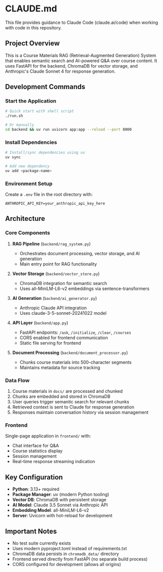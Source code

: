 # CLAUDE.md

This file provides guidance to Claude Code (claude.ai/code) when working with code in this repository.

## Project Overview

This is a Course Materials RAG (Retrieval-Augmented Generation) System that enables semantic search and AI-powered Q&A over course content. It uses FastAPI for the backend, ChromaDB for vector storage, and Anthropic's Claude Sonnet 4 for response generation.

## Development Commands

### Start the Application
```bash
# Quick start with shell script
./run.sh

# Or manually
cd backend && uv run uvicorn app:app --reload --port 8000
```

### Install Dependencies
```bash
# Install/sync dependencies using uv
uv sync

# Add new dependency
uv add <package-name>
```

### Environment Setup
Create a `.env` file in the root directory with:
```
ANTHROPIC_API_KEY=your_anthropic_api_key_here
```

## Architecture

### Core Components

1. **RAG Pipeline** (`backend/rag_system.py`)
   - Orchestrates document processing, vector storage, and AI generation
   - Main entry point for RAG functionality

2. **Vector Storage** (`backend/vector_store.py`)
   - ChromaDB integration for semantic search
   - Uses all-MiniLM-L6-v2 embeddings via sentence-transformers

3. **AI Generation** (`backend/ai_generator.py`)  
   - Anthropic Claude API integration
   - Uses claude-3-5-sonnet-20241022 model

4. **API Layer** (`backend/app.py`)
   - FastAPI endpoints: `/ask`, `/initialize`, `/clear`, `/courses`
   - CORS enabled for frontend communication
   - Static file serving for frontend

5. **Document Processing** (`backend/document_processor.py`)
   - Chunks course materials into 500-character segments
   - Maintains metadata for source tracking

### Data Flow

1. Course materials in `docs/` are processed and chunked
2. Chunks are embedded and stored in ChromaDB
3. User queries trigger semantic search for relevant chunks
4. Retrieved context is sent to Claude for response generation
5. Responses maintain conversation history via session management

### Frontend

Single-page application in `frontend/` with:
- Chat interface for Q&A
- Course statistics display
- Session management
- Real-time response streaming indication

## Key Configuration

- **Python**: 3.13+ required
- **Package Manager**: uv (modern Python tooling)
- **Vector DB**: ChromaDB with persistent storage
- **AI Model**: Claude 3.5 Sonnet via Anthropic API
- **Embedding Model**: all-MiniLM-L6-v2
- **Server**: Uvicorn with hot-reload for development

## Important Notes

- No test suite currently exists
- Uses modern pyproject.toml instead of requirements.txt
- ChromaDB data persists in `chromadb_data/` directory
- Frontend served directly from FastAPI (no separate build process)
- CORS configured for development (allows all origins)